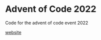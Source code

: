 # Advent of Code 2022

Code for the advent of code event 2022

[website](https://adventofcode.com/)
